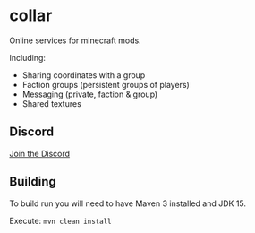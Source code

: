 # collar

Online services for minecraft mods.

Including:
* Sharing coordinates with a group
* Faction groups (persistent groups of players)
* Messaging (private, faction & group)
* Shared textures

## Discord
[Join the Discord](https://discord.gg/EG2e9dkPBf)

## Building
To build run you will need to have Maven 3 installed and JDK 15.

Execute:
`mvn clean install`
